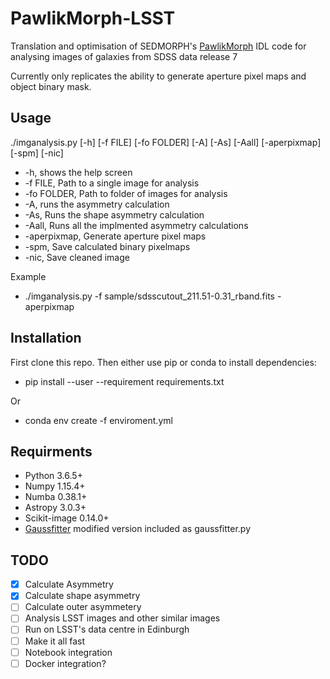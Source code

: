 # PawlikMorph-LSST
Translation and optimisation of SEDMORPH's [PawlikMorph](https://github.com/SEDMORPH/PawlikMorph) IDL code for analysing images of galaxies from SDSS data release 7

Currently only replicates the ability to generate aperture pixel maps and object binary mask.

## Usage

./imganalysis.py [-h] [-f FILE] [-fo FOLDER] [-A] [-As] [-Aall] [-aperpixmap] [-spm] [-nic]

 - -h, shows the help screen
 - -f FILE, Path to a single image for analysis
 - -fo FOLDER, Path to folder of images for analysis
 - -A, runs the asymmetry calculation
 - -As, Runs the shape asymmetry calculation
 - -Aall, Runs all the implmented asymmetry calculations
 - -aperpixmap, Generate aperture pixel maps
 - -spm, Save calculated binary pixelmaps
 - -nic, Save cleaned image
 
 Example
  - ./imganalysis.py -f sample/sdsscutout_211.51-0.31_rband.fits -aperpixmap

## Installation

First clone this repo. Then either use pip or conda to install dependencies:
  - pip install --user --requirement requirements.txt
  
  Or
  - conda env create -f enviroment.yml

## Requirments
 - Python 3.6.5+
 - Numpy 1.15.4+
 - Numba 0.38.1+
 - Astropy 3.0.3+
 - Scikit-image 0.14.0+
 - [Gaussfitter](https://github.com/keflavich/gaussfitter) modified version included as gaussfitter.py
 
 ## TODO
  - [x] Calculate Asymmetry
  - [x] Calculate shape asymmetry
  - [ ] Calculate outer asymmetery
  - [ ] Analysis LSST images and other similar images
  - [ ] Run on LSST's data centre in Edinburgh
  - [ ] Make it all fast
  - [ ] Notebook integration
  - [ ] Docker integration?
